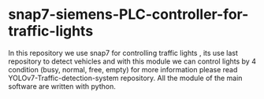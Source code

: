 # snap7-siemens-PLC-controller-for-traffic-lights
In this repository we use snap7 for controlling traffic lights , its use last repository to detect vehicles and with this module we can control lights by 4 condition (busy, normal, free, empty) for more information please read YOLOv7-Traffic-detection-system repository.
All the module of the main software are written with python.

